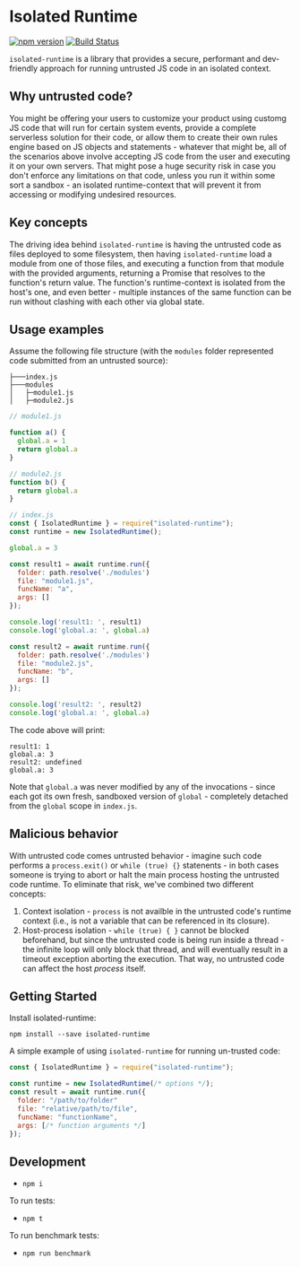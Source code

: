 # Isolated Runtime

[![npm version](https://badge.fury.io/js/isolated-runtime.svg)](https://badge.fury.io/js/isolated-runtime)
[![Build Status](https://api.travis-ci.org/wix-incubator/isolated-runtime.svg)](https://travis-ci.org/wix-incubator/isolated-runtime)

`isolated-runtime` is a library that provides a secure, performant and dev-friendly approach for running untrusted JS code in an isolated context.

## Why untrusted code?

You might be offering your users to customize your product using customg JS code that will run for certain system events, provide a complete serverless solution for their code, or allow them to create their own rules engine based on JS objects and statements - whatever that might be, all of the scenarios above involve accepting JS code from the user and executing it on your own servers. That might pose a huge security risk in case you don't enforce any limitations on that code, unless you run it within some sort a sandbox - an isolated runtime-context that will prevent it from accessing or modifying undesired resources.

## Key concepts

The driving idea behind `isolated-runtime` is having the untrusted code as files deployed to some filesystem, then having `isolated-runtime` load a module from one of those files, and executing a function from that module with the provided arguments, returning a Promise that resolves to the function's return value. The function's runtime-context is isolated from the host's one, and even better - multiple instances of the same function can be run without clashing with each other via global state. 

## Usage examples

Assume the following file structure (with the `modules` folder represented code submitted from an untrusted source):

```
├───index.js
├───modules
│   ├─module1.js
│   ├─module2.js
```

```js
// module1.js

function a() {
  global.a = 1
  return global.a 
}

// module2.js
function b() {
  return global.a
}

// index.js
const { IsolatedRuntime } = require("isolated-runtime");
const runtime = new IsolatedRuntime();

global.a = 3

const result1 = await runtime.run({
  folder: path.resolve('./modules')
  file: "module1.js",
  funcName: "a",
  args: []
});

console.log('result1: ', result1)
console.log('global.a: ', global.a)

const result2 = await runtime.run({
  folder: path.resolve('./modules')
  file: "module2.js",
  funcName: "b",
  args: []
});

console.log('result2: ', result2)
console.log('global.a: ', global.a)


```
The code above will print:
```
result1: 1
global.a: 3
result2: undefined
global.a: 3
```

Note that `global.a` was never modified by any of the invocations - since each got its own fresh, sandboxed version of `global` - completely detached from the `global` scope in `index.js`.

## Malicious behavior

With untrusted code comes untrusted behavior - imagine such code performs a `process.exit()` or `while (true) {}` statenents - in both cases someone is trying to abort or halt the main process hosting the untrusted code runtime. To eliminate that risk, we've combined two different concepts:
1. Context isolation - `process` is not availble in the untrusted code's runtime context (i.e., is not a variable that can be referenced in its closure).
1. Host-process isolation - `while (true) { }` cannot be blocked beforehand, but since the untrusted code is being run inside a thread - the infinite loop will only block that thread, and will eventually result in a timeout exception aborting the execution. That way, no untrusted code can affect the host *process* itself.


## Getting Started
Install isolated-runtime:

```npm install --save isolated-runtime```

A simple example of using `isolated-runtime` for running un-trusted code:

```js
const { IsolatedRuntime } = require("isolated-runtime");

const runtime = new IsolatedRuntime(/* options */);
const result = await runtime.run({
  folder: "/path/to/folder"
  file: "relative/path/to/file",
  funcName: "functionName",
  args: [/* function arguments */]
});
```

## Development
- `npm i`

To run tests:
- `npm t`

To run benchmark tests:
- `npm run benchmark`
